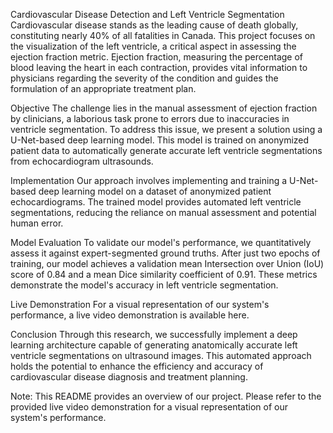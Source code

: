 
Cardiovascular Disease Detection and Left Ventricle Segmentation
Cardiovascular disease stands as the leading cause of death globally, constituting nearly 40% of all fatalities in Canada. This project focuses on the visualization of the left ventricle, a critical aspect in assessing the ejection fraction metric. Ejection fraction, measuring the percentage of blood leaving the heart in each contraction, provides vital information to physicians regarding the severity of the condition and guides the formulation of an appropriate treatment plan.

Objective
The challenge lies in the manual assessment of ejection fraction by clinicians, a laborious task prone to errors due to inaccuracies in ventricle segmentation. To address this issue, we present a solution using a U-Net-based deep learning model. This model is trained on anonymized patient data to automatically generate accurate left ventricle segmentations from echocardiogram ultrasounds.

Implementation
Our approach involves implementing and training a U-Net-based deep learning model on a dataset of anonymized patient echocardiograms. The trained model provides automated left ventricle segmentations, reducing the reliance on manual assessment and potential human error.

Model Evaluation
To validate our model's performance, we quantitatively assess it against expert-segmented ground truths. After just two epochs of training, our model achieves a validation mean Intersection over Union (IoU) score of 0.84 and a mean Dice similarity coefficient of 0.91. These metrics demonstrate the model's accuracy in left ventricle segmentation.

Live Demonstration
For a visual representation of our system's performance, a live video demonstration is available here.

Conclusion
Through this research, we successfully implement a deep learning architecture capable of generating anatomically accurate left ventricle segmentations on ultrasound images. This automated approach holds the potential to enhance the efficiency and accuracy of cardiovascular disease diagnosis and treatment planning.

Note: This README provides an overview of our project. Please refer to the provided live video demonstration for a visual representation of our system's performance.
